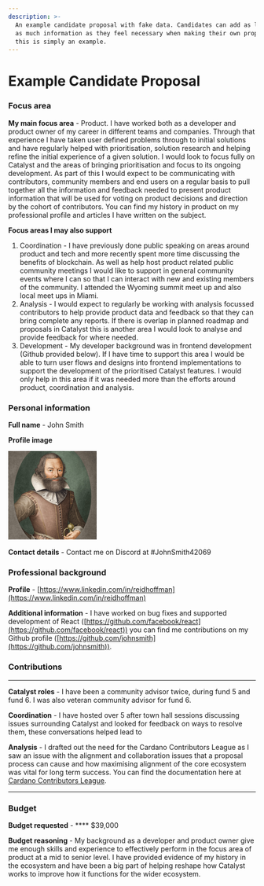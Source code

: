 ```yaml
---
description: >-
  An example candidate proposal with fake data. Candidates can add as little or
  as much information as they feel necessary when making their own proposals,
  this is simply an example.
---
```


# Example Candidate Proposal

### **Focus area**

**My main focus area** - Product. I have worked both as a developer and product owner of my career in different teams and companies. Through that experience I have taken user defined problems through to initial solutions and have regularly helped with prioritisation, solution research and helping refine the initial experience of a given solution. I would look to focus fully on Catalyst and the areas of bringing prioritisation and focus to its ongoing development. As part of this I would expect to be communicating with contributors, community members and end users on a regular basis to pull together all the information and feedback needed to present product information that will be used for voting on product decisions and direction by the cohort of contributors. You can find my history in product on my professional profile and articles I have written on the subject.

**Focus areas I may also support**

1. Coordination - I have previously done public speaking on areas around product and tech and more recently spent more time discussing the benefits of blockchain. As well as help host product related public community meetings I would like to support in general community events where I can so that I can interact with new and existing members of the community. I attended the Wyoming summit meet up and also local meet ups in Miami.
2. Analysis - I would expect to regularly be working with analysis focussed contributors to help provide product data and feedback so that they can bring complete any reports. If there is overlap in planned roadmap and proposals in Catalyst this is another area I would look to analyse and provide feedback for where needed.
3. Development - My developer background was in frontend development (Github provided below). If I have time to support this area I would be able to turn user flows and designs into frontend implementations to support the development of the prioritised Catalyst features. I would only help in this area if it was needed more than the efforts around product, coordination and analysis.&#x20;



### Personal information

**Full name** - John Smith

**Profile image**

![](<../../.gitbook/assets/johnsmith (1).png>)

**Contact details** - Contact me on Discord at #JohnSmith42069



### **Professional background**

**Profile** - [https://www.linkedin.com/in/reidhoffman](https://www.linkedin.com/in/reidhoffman)

**Additional information** - I have worked on bug fixes and supported development of React ([https://github.com/facebook/react](https://github.com/facebook/react)) you can find me contributions on my Github profile ([https://github.com/johnsmith](https://github.com/johnsmith)).



### **Contributions**

****

**Catalyst roles** - I have been a community advisor twice, during fund 5 and fund 6. I was also veteran community advisor for fund 6.&#x20;

**Coordination** - I have hosted over 5 after town hall sessions discussing issues surrounding Catalyst and looked for feedback on ways to resolve them, these conversations helped lead to&#x20;

**Analysis** - I drafted out the need for the Cardano Contributors League as I saw an issue with the alignment and collaboration issues that a proposal process can cause and how maximising alignment of the core ecosystem was vital for long term success. You can find the documentation here at [Cardano Contributors League](https://catalyst-swarm.gitbook.io/cardano-contributors-league/).&#x20;

****

### **Budget**

**Budget requested** - **** $39,000

**Budget reasoning** - My background as a developer and product owner give me enough skills and experience to effectively perform in the focus area of product at a mid to senior level. I have provided evidence of my history in the ecosystem and have been a big part of helping reshape how Catalyst works to improve how it functions for the wider ecosystem.
